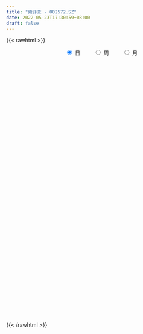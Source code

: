 ```yaml
---
title: "索菲亚 - 002572.SZ"
date: 2022-05-23T17:30:59+08:00
draft: false
---
```

{{< rawhtml >}}
    <div style="text-align: center">
        <label style="padding: 1rem;"><input style="margin-right: .5rem" type="radio" name="period" value="D" checked onclick="period_change(this)">日</label>
        <label style="padding: 1rem;"><input style="margin-right: .5rem" type="radio" name="period" value="W" onclick="period_change(this)">周</label>
        <label style="padding: 1rem;"><input style="margin-right: .5rem" type="radio" name="period" value="M" onclick="period_change(this)">月</label>
    </div>
    <div id="chart" style="height: 700px;"></div> 
    <script type="text/javascript">
        const D_v = [113560.46,76267.22,65528.36,137132.64,93004.49,108819.94,109289.86,69975.86,157357.85,166309.79,103622.69,127075.7,89836.78,119080.88,193271.84,119724.98,78371.31,66322.34,175456.09,127828.21,263653.38,214633.69,146003.71,192860.22,134843.07,87816.64,79223.35,108301.02,81647.5,96468.52,121556.8,191783.81,86928.57,136228.27,76803.94,57628.87,81448.37,82031.11,87517.96,63249.18,146752.47,122054.27,126660.09,89250.43,88638.09,73589.96,79738.22,106628.64,95514.61,113290.32,123201.26,94732.54,109091.99,109544.7,127195.68,185149.37,109304.52,159735.36,166688.75,139074.08,169835.04,132325.69,223034.93,117865.71,198525.46,190567.07,116693.87,94068.6,99787.28,75791.52,112441.23,101234.34,72823.47,80392.37,93953.42,103701.72,104308.2,165908.0,161357.87,206509.26,132130.03,104796.49,173306.51,135523.71,185453.78,93798.36,131290.36,127695.35,144395.61,147395.52,175472.81,86584.11,163527.09,178722.04,81560.17,128244.69,139013.88,120399.57,121090.6,225365.04,141568.91,155967.34,85869.41,78847.74,145912.59,163853.5,189772.85,190704.84,206788.07,368369.52,281028.37,133631.07,183082.74,149353.8,152923.58,123931.74,147510.09,101047.22,140424.4,238995.94,183473.48,149058.77,112629.87,286968.5,281320.39,328874.56,255944.04,180142.41,146300.63,159573.05,134097.67,121831.99,166729.15,100373.85,202509.74,122214.25,123681.02,73981.3,79277.39,81692.06,141175.22,662298.38,850799.72,714980.98,496807.79,359645.2,245112.86,163999.22,279679.18,199449.77,129544.19,412631.88,268587.47,176917.06,144263.21,362458.5,450158.32,302453.23,229801.89,174880.26,296919.0,268503.49,201545.19,343483.72,321155.69,223772.34,195990.9,340031.95,288383.46,191780.04,235747.75,292726.43,247248.74,185937.68,180191.63,175866.95,185655.42,199864.44,196932.46,361008.28,286207.77,161433.75,150326.74,176349.65,103715.28,96145.75,122265.87,94895.36,159867.92,147062.0,81109.58,105028.34,156299.12,116493.04,129129.86,125949.35,69207.48,98029.17,58613.44,101853.09,108930.82,148092.78,132572.22,92527.11,129291.77,214205.57,249974.52,224888.04,189925.5,109031.38,130745.5,102319.33,87374.91,74684.68,67425.31,89060.21,168770.86,198800.75,115251.89,226239.65,107058.63,116185.34,131533.56,101170.61,97715.93,102266.23,129984.45,85088.55,107625.88,66583.95,97592.3,81710.51,95874.04,101177.89,111878.4,159555.67,170335.46,156041.99,103162.24,51521.61,70139.07,91877.85,110543.75,115897.79,111446.61,109561.6,94973.98,81893.37,94680.7,52306.0]
const D_histogram = [0.0,-0.0405816524,-0.0613023242,-0.0327574748,0.005894826,0.0382169874,0.0448151261,0.0367181568,-0.024474294,0.0170264591,0.0632430808,0.1328229809,0.1448114074,0.1018751604,0.1605488811,0.1160948448,0.0799056857,0.0595462387,-0.0265410901,-0.0720326761,-0.2088697471,-0.3442569857,-0.4478792843,-0.4925920659,-0.4867040423,-0.4476616006,-0.3946085598,-0.3097667933,-0.232992706,-0.152005338,-0.1348175186,-0.0293000768,0.0482584934,0.0626357637,0.0441738991,0.0353523465,-0.0129936981,-0.0107967969,-0.0280652447,-0.0265706871,-0.0924675317,-0.140141107,-0.1531525003,-0.1287291024,-0.1213961695,-0.1165866306,-0.0954761598,-0.0599322039,-0.0559970693,-0.0406817339,-0.051490651,-0.0588444653,-0.1145672017,-0.1540284303,-0.1930029321,-0.1806879381,-0.1670919082,-0.1160105951,-0.0406567046,0.0039335984,0.077949549,0.0840264379,0.1733693396,0.2306892156,0.3141848672,0.3273073073,0.3063744618,0.306615126,0.2709140575,0.2241502746,0.1660113811,0.091286796,0.0647589367,0.0384122316,0.0351706648,-0.0020007063,-0.0233857616,-0.0547617481,-0.0740376701,-0.0226471496,0.0212537683,0.0478997218,0.0826462524,0.1121639333,0.1136269037,0.1099335877,0.1297548791,0.1112875606,0.0561344142,-0.015420361,-0.096660077,-0.127160614,-0.199913123,-0.2004287581,-0.1845399971,-0.1549525299,-0.1396748404,-0.1236379507,-0.1127895065,-0.0474306285,0.0028274989,0.0537432426,0.0914305856,0.1116226586,0.0889036442,0.0415534838,0.0462464802,0.0168373289,0.0460526392,0.1295214474,0.1465980228,0.1412535765,0.0879909256,0.0806759528,0.0781089684,0.0835798837,0.0770189162,0.0879738818,0.0925401145,0.1207314983,0.1479377726,0.1338344464,0.1210767657,0.1491222813,0.1364765372,0.1682394067,0.183668563,0.1825272114,0.1470310661,0.1234364866,0.0891118089,0.0522106725,0.0499716202,0.0298946184,-0.0227147131,-0.0712070335,-0.1010128388,-0.1045500675,-0.1052388291,-0.0968463172,-0.0721320531,0.0580458824,0.191210419,0.3079813842,0.3112892253,0.301948112,0.2589532895,0.2035485697,0.1849257034,0.131199498,0.084153828,0.1175982866,0.1196990744,0.1081530779,0.0813923557,0.129275633,0.2198632038,0.2496423493,0.2334343047,0.2155234076,0.174018534,0.1711968512,0.1515354632,0.1953948901,0.2654744022,0.2194358978,0.1401825675,-0.0319971059,-0.1244106592,-0.1617003255,-0.1040419996,-0.0611333071,0.0010530702,-0.0428117808,-0.1111834909,-0.1904398812,-0.2349155312,-0.3325819298,-0.351133905,-0.3374709612,-0.2371930293,-0.1613711149,-0.1261826769,-0.0720708369,-0.0789699734,-0.115271659,-0.0759391351,-0.0817104319,-0.0035822424,0.0694382379,0.0708153466,0.0321595982,-0.0449511089,-0.11649285,-0.1447903326,-0.2047965249,-0.2319251246,-0.2594703149,-0.2737540869,-0.3140910307,-0.3538873056,-0.3489704509,-0.3614393662,-0.3571626686,-0.4075324845,-0.5083678343,-0.5373865253,-0.4369592958,-0.306891585,-0.2064843493,-0.0867027836,0.0027646341,0.0245012119,0.0217354001,0.0113655339,-0.0185689444,0.0538026595,0.1180963673,0.1768783417,0.3046640984,0.3521588094,0.3715633214,0.3561811172,0.3406878305,0.2875081851,0.2824011893,0.3166219162,0.3231991676,0.267972586,0.1852273371,0.0597932675,0.0065774647,-0.1147468066,-0.1719448644,-0.1836450101,-0.1626051578,-0.0534919423,-0.0236857062,-0.0744521813,-0.0829062107,-0.0827146072,-0.0756492561,-0.0900005961,-0.0338550896,0.0546759239,0.1504436899,0.226238817,0.2824738245,0.3043500586,0.2798760563]
const D_fast = [0.0,-0.0507270655,-0.0867733184,-0.0664178377,-0.0262918304,0.0155845779,0.0333864981,0.034469068,-0.0328419563,0.0129154116,0.0749428034,0.1777284488,0.2259197271,0.2084522703,0.3072632112,0.2918328862,0.2756201485,0.2701472612,0.1774246598,0.1139249048,-0.075129603,-0.296581088,-0.5121732077,-0.6800340057,-0.7958219927,-0.8686949512,-0.9142940503,-0.9068939821,-0.8883680713,-0.8453820378,-0.8618985981,-0.7637061755,-0.674082982,-0.6440467708,-0.6514651606,-0.6514486266,-0.7030430957,-0.7035453937,-0.7278301526,-0.7329782668,-0.8219919943,-0.9047008464,-0.9560003647,-0.9637592425,-0.9867753519,-1.0111124707,-1.0138710398,-0.9933101349,-1.0033742676,-0.9982293657,-1.0219109455,-1.0439758762,-1.1283404131,-1.2063087492,-1.2935339841,-1.3263909745,-1.3545679218,-1.3324892574,-1.267299543,-1.2217258404,-1.1282225026,-1.1011390042,-0.9684537676,-0.8534615877,-0.6914197193,-0.5964704523,-0.5408096825,-0.4639152368,-0.4318877909,-0.4226140051,-0.4392500533,-0.4911529394,-0.5014910646,-0.5182347118,-0.5126836124,-0.5503551601,-0.5775866557,-0.6226530793,-0.6604384188,-0.6147096857,-0.5654953257,-0.5268744417,-0.4714663481,-0.4139076839,-0.3840379876,-0.3602479066,-0.3079878955,-0.2986333238,-0.3397528666,-0.4151627321,-0.5205674674,-0.5828581578,-0.7055889476,-0.7562117722,-0.7864580105,-0.7956086758,-0.8152496964,-0.8301222944,-0.8474712268,-0.793970006,-0.7430050038,-0.6786534494,-0.6181084601,-0.5700107224,-0.5705038257,-0.6074656152,-0.5912109988,-0.6164108179,-0.5756823477,-0.4598331777,-0.4061070966,-0.3761381487,-0.4074030682,-0.3945490528,-0.3775887951,-0.351222909,-0.3385291473,-0.3055807113,-0.27787945,-0.2195051916,-0.1553144742,-0.1359591888,-0.1184476781,-0.0531215922,-0.0316482019,0.0421745193,0.1035208163,0.1480112676,0.1492728888,0.1565374309,0.1444907054,0.1206422372,0.1308960899,0.1182927427,0.0600047329,-0.0062893458,-0.0613483608,-0.0910231064,-0.1180215753,-0.1338406427,-0.1271593919,0.0175300142,0.1984971556,0.3922634669,0.4733936142,0.539539529,0.5612830288,0.5567654514,0.584374011,0.56344768,0.5374404671,0.6002844973,0.6323100537,0.6478023266,0.6413896935,0.7215918789,0.8671452507,0.9593349835,1.0014855152,1.03745547,1.0394552298,1.0794327598,1.0976552376,1.190363387,1.3268114996,1.3356319697,1.2914242813,1.1112453314,0.9877291132,0.9100143656,0.9416621916,0.9692875573,1.0317372022,0.977169406,0.8810018232,0.7541354626,0.6509309298,0.4701190487,0.3637835972,0.2930788008,0.3340584753,0.369537611,0.3731803798,0.4092745106,0.3826328807,0.3175132803,0.3378610204,0.3116621157,0.3888947446,0.4792747844,0.4983557297,0.4677398808,0.3793913966,0.2787264429,0.2142313773,0.1030260537,0.0179161729,-0.0744965962,-0.1572188899,-0.2760785914,-0.4043466926,-0.4866724507,-0.5895012076,-0.6745151771,-0.8267681142,-1.0546954225,-1.2180607448,-1.2268733392,-1.1735285247,-1.1247423763,-1.0266365065,-0.9364779303,-0.9086160495,-0.9059480113,-0.913476494,-0.9480532085,-0.8622309396,-0.76841314,-0.6654115802,-0.4614597989,-0.3259253856,-0.2136300432,-0.1399669681,-0.0702882971,-0.0515908963,0.0139024052,0.1272786112,0.2146556545,0.2264222194,0.1899838048,0.079498052,0.0279266154,-0.1220843575,-0.2222686314,-0.2798800297,-0.2994914668,-0.2037512369,-0.1798664274,-0.2492459478,-0.2784265299,-0.2989135782,-0.3107605411,-0.3476120301,-0.299930296,-0.1977303016,-0.064351613,0.0680032183,0.194856682,0.2928204306,0.3383154425]
const D_slow = [0.0,-0.0101454131,-0.0254709942,-0.0336603629,-0.0321866564,-0.0226324095,-0.011428628,-0.0022490888,-0.0083676623,-0.0041110475,0.0116997227,0.0449054679,0.0811083197,0.1065771099,0.1467143301,0.1757380413,0.1957144628,0.2106010224,0.2039657499,0.1859575809,0.1337401441,0.0476758977,-0.0642939234,-0.1874419398,-0.3091179504,-0.4210333506,-0.5196854905,-0.5971271888,-0.6553753653,-0.6933766998,-0.7270810795,-0.7344060987,-0.7223414753,-0.7066825344,-0.6956390597,-0.686800973,-0.6900493976,-0.6927485968,-0.699764908,-0.7064075797,-0.7295244627,-0.7645597394,-0.8028478645,-0.8350301401,-0.8653791824,-0.8945258401,-0.91839488,-0.933377931,-0.9473771983,-0.9575476318,-0.9704202945,-0.9851314109,-1.0137732113,-1.0522803189,-1.1005310519,-1.1457030364,-1.1874760135,-1.2164786623,-1.2266428384,-1.2256594388,-1.2061720516,-1.1851654421,-1.1418231072,-1.0841508033,-1.0056045865,-0.9237777597,-0.8471841442,-0.7705303627,-0.7028018484,-0.6467642797,-0.6052614344,-0.5824397354,-0.5662500013,-0.5566469434,-0.5478542772,-0.5483544537,-0.5542008941,-0.5678913312,-0.5864007487,-0.5920625361,-0.586749094,-0.5747741636,-0.5541126005,-0.5260716171,-0.4976648912,-0.4701814943,-0.4377427745,-0.4099208844,-0.3958872808,-0.3997423711,-0.4239073903,-0.4556975438,-0.5056758246,-0.5557830141,-0.6019180134,-0.6406561459,-0.675574856,-0.7064843437,-0.7346817203,-0.7465393774,-0.7458325027,-0.732396692,-0.7095390456,-0.681633381,-0.6594074699,-0.649019099,-0.637457479,-0.6332481467,-0.6217349869,-0.5893546251,-0.5527051194,-0.5173917253,-0.4953939938,-0.4752250056,-0.4556977635,-0.4348027926,-0.4155480636,-0.3935545931,-0.3704195645,-0.3402366899,-0.3032522468,-0.2697936352,-0.2395244437,-0.2022438734,-0.1681247391,-0.1260648874,-0.0801477467,-0.0345159438,0.0022418227,0.0331009443,0.0553788965,0.0684315647,0.0809244697,0.0883981243,0.082719446,0.0649176877,0.039664478,0.0135269611,-0.0127827462,-0.0369943255,-0.0550273388,-0.0405158682,0.0072867366,0.0842820826,0.162104389,0.237591417,0.3023297393,0.3532168817,0.3994483076,0.4322481821,0.4532866391,0.4826862107,0.5126109793,0.5396492488,0.5599973377,0.592316246,0.6472820469,0.7096926342,0.7680512104,0.8219320623,0.8654366958,0.9082359086,0.9461197744,0.9949684969,1.0613370975,1.1161960719,1.1512417138,1.1432424373,1.1121397725,1.0717146911,1.0457041912,1.0304208644,1.030684132,1.0199811868,0.9921853141,0.9445753438,0.885846461,0.8027009785,0.7149175023,0.630549762,0.5712515046,0.5309087259,0.4993630567,0.4813453475,0.4616028541,0.4327849393,0.4138001556,0.3933725476,0.392476987,0.4098365465,0.4275403831,0.4355802827,0.4243425055,0.3952192929,0.3590217098,0.3078225786,0.2498412974,0.1849737187,0.116535197,0.0380124393,-0.0504593871,-0.1377019998,-0.2280618414,-0.3173525085,-0.4192356296,-0.5463275882,-0.6806742195,-0.7899140435,-0.8666369397,-0.918258027,-0.9399337229,-0.9392425644,-0.9331172614,-0.9276834114,-0.9248420279,-0.929484264,-0.9160335992,-0.8865095073,-0.8422899219,-0.7661238973,-0.678084195,-0.5851933646,-0.4961480853,-0.4109761277,-0.3390990814,-0.2684987841,-0.189343305,-0.1085435131,-0.0415503666,0.0047564677,0.0197047845,0.0213491507,-0.0073375509,-0.050323767,-0.0962350196,-0.136886309,-0.1502592946,-0.1561807211,-0.1747937665,-0.1955203192,-0.216198971,-0.235111285,-0.257611434,-0.2660752064,-0.2524062254,-0.214795303,-0.1582355987,-0.0876171426,-0.0115296279,0.0584393861]
const D_data = [['2021-05-12', 27.073, 27.1512, 26.4859, 27.4154],['2021-05-13', 27.0436, 26.5153, 26.4272, 27.2099],['2021-05-14', 26.6033, 26.5544, 26.1532, 26.7109],['2021-05-17', 26.5446, 27.1512, 26.3587, 27.3958],['2021-05-18', 27.3763, 27.4448, 26.4761, 27.5328],['2021-05-19', 27.7089, 27.5719, 27.4643, 28.1394],['2021-05-20', 27.5035, 27.386, 26.9164, 28.0807],['2021-05-21', 27.386, 27.2295, 26.9555, 27.8753],['2021-05-24', 27.5, 26.38, 26.33, 27.5],['2021-05-25', 26.56, 27.61, 26.5, 27.83],['2021-05-26', 28.02, 27.94, 27.32, 28.1],['2021-05-27', 28.0, 28.63, 27.8, 29.13],['2021-05-28', 28.77, 28.25, 28.03, 28.8],['2021-05-31', 27.96, 27.59, 27.28, 28.19],['2021-06-01', 27.72, 29.03, 27.72, 29.22],['2021-06-02', 29.18, 27.91, 27.82, 29.24],['2021-06-03', 27.8, 27.9, 27.6, 28.31],['2021-06-04', 27.62, 28.03, 27.25, 28.2],['2021-06-07', 28.0, 26.96, 26.31, 28.05],['2021-06-08', 27.01, 27.1, 26.86, 27.75],['2021-06-09', 27.1, 25.37, 25.08, 27.1],['2021-06-10', 25.2, 24.44, 24.35, 25.2],['2021-06-11', 24.59, 23.87, 23.76, 24.79],['2021-06-15', 23.66, 23.81, 23.14, 24.2],['2021-06-16', 23.81, 23.91, 23.74, 24.39],['2021-06-17', 23.87, 24.02, 23.81, 24.44],['2021-06-18', 24.02, 24.04, 23.79, 24.13],['2021-06-21', 24.19, 24.45, 24.01, 24.67],['2021-06-22', 24.47, 24.48, 24.24, 24.69],['2021-06-23', 24.6, 24.71, 24.47, 25.05],['2021-06-24', 24.77, 23.96, 23.75, 24.87],['2021-06-25', 24.06, 25.23, 24.06, 25.45],['2021-06-28', 25.4, 25.28, 24.88, 25.43],['2021-06-29', 25.29, 24.68, 24.32, 25.45],['2021-06-30', 24.35, 24.2, 24.03, 24.54],['2021-07-01', 24.19, 24.18, 23.75, 24.4],['2021-07-02', 24.2, 23.44, 23.38, 24.27],['2021-07-05', 23.44, 23.84, 23.15, 23.9],['2021-07-06', 23.84, 23.44, 23.02, 23.85],['2021-07-07', 23.3, 23.51, 23.21, 23.94],['2021-07-08', 23.53, 22.34, 22.28, 23.76],['2021-07-09', 22.31, 22.06, 21.88, 22.52],['2021-07-12', 22.22, 22.1, 21.8, 22.35],['2021-07-13', 22.1, 22.37, 22.03, 22.37],['2021-07-14', 22.38, 22.02, 21.9, 22.38],['2021-07-15', 21.8, 21.8, 21.59, 22.03],['2021-07-16', 21.88, 21.86, 21.7, 22.27],['2021-07-19', 21.86, 22.0, 21.03, 22.05],['2021-07-20', 21.75, 21.53, 21.27, 21.95],['2021-07-21', 22.05, 21.55, 21.42, 22.3],['2021-07-22', 21.56, 21.06, 21.01, 21.6],['2021-07-23', 21.1, 20.87, 20.61, 21.18],['2021-07-26', 20.67, 19.88, 19.76, 20.67],['2021-07-27', 20.08, 19.57, 19.48, 20.31],['2021-07-28', 19.47, 19.07, 18.89, 19.75],['2021-07-29', 19.24, 19.33, 18.86, 19.56],['2021-07-30', 19.33, 19.11, 18.94, 19.37],['2021-08-02', 18.98, 19.47, 18.48, 19.6],['2021-08-03', 19.48, 19.88, 19.3, 20.2],['2021-08-04', 20.25, 19.63, 19.46, 20.3],['2021-08-05', 19.63, 20.18, 19.24, 20.4],['2021-08-06', 20.0, 19.44, 19.37, 20.04],['2021-08-09', 19.5, 20.68, 19.26, 21.07],['2021-08-10', 20.71, 20.68, 20.24, 20.84],['2021-08-11', 20.6, 21.46, 20.6, 21.88],['2021-08-12', 21.46, 20.96, 20.87, 21.84],['2021-08-13', 20.98, 20.64, 20.41, 21.2],['2021-08-16', 20.55, 20.98, 20.55, 21.11],['2021-08-17', 20.88, 20.56, 20.38, 21.16],['2021-08-18', 20.49, 20.3, 20.02, 20.56],['2021-08-19', 20.29, 19.94, 19.68, 20.72],['2021-08-20', 19.9, 19.39, 19.07, 20.01],['2021-08-23', 19.28, 19.7, 19.28, 19.93],['2021-08-24', 19.83, 19.52, 19.51, 20.05],['2021-08-25', 19.69, 19.68, 19.22, 19.82],['2021-08-26', 19.67, 19.08, 19.05, 19.67],['2021-08-27', 19.11, 19.03, 18.76, 19.26],['2021-08-30', 19.36, 18.65, 18.65, 19.82],['2021-08-31', 18.58, 18.53, 17.94, 18.99],['2021-09-01', 18.55, 19.38, 18.36, 19.4],['2021-09-02', 19.49, 19.46, 19.22, 19.83],['2021-09-03', 19.46, 19.38, 19.01, 19.53],['2021-09-06', 19.54, 19.62, 19.31, 19.87],['2021-09-07', 19.54, 19.73, 19.42, 19.78],['2021-09-08', 19.78, 19.48, 19.41, 20.13],['2021-09-09', 19.31, 19.43, 19.16, 19.55],['2021-09-10', 19.39, 19.8, 19.33, 19.86],['2021-09-13', 19.82, 19.36, 19.33, 19.96],['2021-09-14', 19.28, 18.71, 18.61, 19.5],['2021-09-15', 18.62, 18.12, 17.98, 18.62],['2021-09-16', 18.1, 17.48, 17.35, 18.16],['2021-09-17', 17.42, 17.66, 17.07, 17.75],['2021-09-22', 17.14, 16.65, 16.51, 17.24],['2021-09-23', 16.86, 17.12, 16.8, 17.51],['2021-09-24', 17.21, 17.13, 16.89, 17.28],['2021-09-27', 17.13, 17.2, 16.96, 17.33],['2021-09-28', 17.26, 16.93, 16.63, 17.34],['2021-09-29', 16.8, 16.82, 16.6, 17.04],['2021-09-30', 16.97, 16.63, 16.61, 17.05],['2021-10-08', 16.71, 17.35, 16.66, 17.64],['2021-10-11', 17.33, 17.35, 17.19, 17.76],['2021-10-12', 17.1, 17.55, 16.81, 17.59],['2021-10-13', 17.45, 17.58, 17.24, 17.6],['2021-10-14', 17.58, 17.5, 17.46, 17.8],['2021-10-15', 17.29, 16.94, 16.76, 17.38],['2021-10-18', 16.93, 16.4, 16.33, 16.94],['2021-10-19', 16.31, 16.88, 16.25, 17.1],['2021-10-20', 16.88, 16.32, 16.25, 16.98],['2021-10-21', 16.31, 16.99, 16.31, 16.99],['2021-10-22', 17.1, 17.96, 17.04, 18.27],['2021-10-25', 17.93, 17.43, 17.01, 17.93],['2021-10-26', 17.25, 17.22, 17.14, 17.6],['2021-10-27', 17.11, 16.48, 16.4, 17.19],['2021-10-28', 16.62, 16.89, 16.38, 17.04],['2021-10-29', 16.99, 16.92, 16.5, 17.1],['2021-11-01', 16.93, 17.03, 16.62, 17.17],['2021-11-02', 17.06, 16.88, 16.76, 17.45],['2021-11-03', 16.88, 17.12, 16.69, 17.13],['2021-11-04', 17.26, 17.1, 16.85, 17.31],['2021-11-05', 17.2, 17.52, 17.06, 17.75],['2021-11-08', 17.51, 17.72, 17.4, 17.9],['2021-11-09', 17.78, 17.31, 17.2, 17.78],['2021-11-10', 17.28, 17.32, 17.01, 17.36],['2021-11-11', 17.33, 17.95, 17.24, 18.2],['2021-11-12', 18.25, 17.57, 17.44, 18.26],['2021-11-15', 17.46, 18.28, 17.33, 18.3],['2021-11-16', 18.28, 18.33, 18.2, 18.58],['2021-11-17', 18.48, 18.3, 18.1, 18.56],['2021-11-18', 18.27, 17.9, 17.88, 18.28],['2021-11-19', 17.85, 18.0, 17.58, 18.06],['2021-11-22', 17.85, 17.8, 17.71, 18.08],['2021-11-23', 17.8, 17.64, 17.57, 17.9],['2021-11-24', 17.6, 18.02, 17.59, 18.17],['2021-11-25', 18.02, 17.78, 17.75, 18.1],['2021-11-26', 17.77, 17.19, 17.16, 17.96],['2021-11-29', 16.88, 16.94, 16.7, 17.18],['2021-11-30', 17.01, 16.9, 16.8, 17.16],['2021-12-01', 16.78, 17.06, 16.78, 17.1],['2021-12-02', 17.06, 17.0, 16.96, 17.15],['2021-12-03', 17.08, 17.05, 16.83, 17.11],['2021-12-06', 17.13, 17.27, 17.12, 17.52],['2021-12-07', 17.42, 19.0, 17.38, 19.0],['2021-12-08', 19.12, 19.85, 19.12, 20.17],['2021-12-09', 20.6, 20.53, 20.16, 20.99],['2021-12-10', 20.18, 19.7, 19.54, 20.6],['2021-12-13', 19.8, 19.8, 19.6, 20.32],['2021-12-14', 19.6, 19.5, 19.37, 19.83],['2021-12-15', 19.59, 19.31, 19.18, 19.59],['2021-12-16', 19.4, 19.78, 19.12, 19.85],['2021-12-17', 19.78, 19.33, 19.28, 19.79],['2021-12-20', 19.32, 19.29, 19.2, 19.56],['2021-12-21', 19.3, 20.41, 19.3, 20.48],['2021-12-22', 20.35, 20.28, 19.87, 20.48],['2021-12-23', 20.06, 20.25, 19.95, 20.45],['2021-12-24', 20.3, 20.11, 19.85, 20.41],['2021-12-27', 20.15, 21.27, 20.01, 21.68],['2021-12-28', 21.4, 22.41, 20.93, 22.58],['2021-12-29', 22.2, 22.26, 21.96, 22.96],['2021-12-30', 22.2, 22.02, 21.62, 22.35],['2021-12-31', 22.0, 22.2, 21.65, 22.38],['2022-01-04', 22.5, 22.02, 21.96, 23.15],['2022-01-05', 21.88, 22.65, 21.8, 22.84],['2022-01-06', 22.4, 22.64, 22.14, 23.15],['2022-01-07', 22.64, 23.78, 22.53, 24.0],['2022-01-10', 23.83, 24.75, 23.82, 24.75],['2022-01-11', 24.3, 23.71, 23.62, 24.53],['2022-01-12', 23.5, 23.26, 22.79, 23.52],['2022-01-13', 23.0, 21.62, 21.4, 23.06],['2022-01-14', 21.98, 22.0, 21.7, 22.75],['2022-01-17', 21.99, 22.38, 21.7, 22.71],['2022-01-18', 22.38, 23.67, 22.35, 23.95],['2022-01-19', 23.47, 23.84, 23.45, 25.1],['2022-01-20', 24.55, 24.49, 23.45, 24.9],['2022-01-21', 24.42, 23.34, 23.18, 24.42],['2022-01-24', 23.31, 22.81, 22.31, 23.31],['2022-01-25', 22.5, 22.29, 22.1, 22.7],['2022-01-26', 22.1, 22.35, 22.02, 23.09],['2022-01-27', 22.35, 21.19, 21.0, 22.36],['2022-01-28', 21.58, 21.7, 21.19, 22.35],['2022-02-07', 20.01, 21.91, 20.0, 22.93],['2022-02-08', 22.55, 23.16, 21.43, 24.1],['2022-02-09', 23.16, 23.25, 22.83, 23.56],['2022-02-10', 23.2, 23.0, 22.75, 23.28],['2022-02-11', 23.2, 23.47, 22.97, 23.94],['2022-02-14', 23.27, 22.84, 22.52, 23.46],['2022-02-15', 22.99, 22.34, 22.18, 23.19],['2022-02-16', 22.5, 23.28, 22.38, 23.6],['2022-02-17', 23.05, 22.8, 22.6, 23.51],['2022-02-18', 22.8, 24.07, 22.62, 24.28],['2022-02-21', 24.13, 24.5, 23.88, 24.65],['2022-02-22', 24.33, 23.92, 23.8, 24.46],['2022-02-23', 23.89, 23.42, 23.07, 24.02],['2022-02-24', 23.38, 22.68, 22.06, 23.61],['2022-02-25', 22.78, 22.34, 22.2, 23.1],['2022-02-28', 22.34, 22.56, 21.66, 22.75],['2022-03-01', 22.42, 21.83, 21.7, 22.6],['2022-03-02', 21.81, 21.87, 21.41, 21.99],['2022-03-03', 21.87, 21.55, 21.26, 22.02],['2022-03-04', 21.22, 21.41, 21.21, 21.92],['2022-03-07', 21.44, 20.71, 20.56, 21.58],['2022-03-08', 20.71, 20.23, 20.04, 21.11],['2022-03-09', 20.23, 20.4, 18.84, 20.46],['2022-03-10', 20.75, 19.85, 19.82, 20.92],['2022-03-11', 19.48, 19.71, 19.1, 19.83],['2022-03-14', 19.4, 18.54, 18.49, 19.5],['2022-03-15', 18.24, 17.06, 17.06, 18.34],['2022-03-16', 17.42, 17.1, 16.0, 17.45],['2022-03-17', 17.6, 18.42, 17.6, 18.81],['2022-03-18', 18.31, 19.0, 17.92, 19.4],['2022-03-21', 19.28, 18.92, 18.61, 19.61],['2022-03-22', 18.83, 19.51, 18.35, 19.78],['2022-03-23', 19.2, 19.53, 19.1, 19.72],['2022-03-24', 19.42, 18.86, 18.79, 19.5],['2022-03-25', 18.87, 18.49, 18.41, 19.03],['2022-03-28', 18.27, 18.24, 17.95, 18.47],['2022-03-29', 18.21, 17.75, 17.6, 18.51],['2022-03-30', 18.03, 19.03, 17.8, 19.28],['2022-03-31', 19.0, 19.24, 18.89, 19.94],['2022-04-01', 19.02, 19.5, 18.9, 19.72],['2022-04-06', 19.6, 20.95, 19.52, 21.25],['2022-04-07', 20.78, 20.58, 20.47, 21.38],['2022-04-08', 20.5, 20.61, 20.25, 20.75],['2022-04-11', 20.4, 20.4, 20.15, 20.99],['2022-04-12', 20.22, 20.53, 20.06, 21.19],['2022-04-13', 20.25, 20.07, 19.93, 20.51],['2022-04-14', 20.29, 20.7, 20.18, 21.0],['2022-04-15', 20.6, 21.48, 20.46, 21.97],['2022-04-18', 21.02, 21.48, 20.96, 21.82],['2022-04-19', 21.2, 20.8, 20.53, 21.53],['2022-04-20', 20.61, 20.26, 20.07, 20.92],['2022-04-21', 20.01, 19.26, 19.1, 20.18],['2022-04-22', 19.3, 19.71, 18.58, 19.88],['2022-04-25', 19.3, 18.34, 18.23, 19.31],['2022-04-26', 18.34, 18.54, 17.98, 19.25],['2022-04-27', 18.42, 18.77, 18.18, 18.94],['2022-04-28', 18.55, 19.05, 18.52, 19.7],['2022-04-29', 19.02, 20.4, 18.78, 20.56],['2022-05-05', 20.02, 19.73, 19.08, 20.6],['2022-05-06', 19.48, 18.6, 18.3, 19.48],['2022-05-09', 18.3, 18.88, 18.05, 18.98],['2022-05-10', 18.46, 18.87, 18.32, 19.2],['2022-05-11', 18.88, 18.88, 18.62, 19.35],['2022-05-12', 18.65, 18.49, 18.2, 18.85],['2022-05-13', 18.53, 19.4, 18.52, 19.5],['2022-05-16', 19.71, 20.17, 19.7, 20.78],['2022-05-17', 20.29, 20.81, 20.07, 21.1],['2022-05-18', 20.86, 21.15, 20.3, 21.37],['2022-05-19', 20.9, 21.45, 20.5, 21.5],['2022-05-20', 21.45, 21.46, 21.1, 22.0],['2022-05-23', 21.37, 21.11, 20.98, 21.39]]
const W_v = [256724.09,168365.54,183332.62,173413.6,143594.16,132976.96,82862.11,124734.62,288326.98,240687.19,160491.47,199853.03,278843.59,156658.03,281245.66,243053.48,376631.63,376573.73,235280.14,265457.57,251917.88,330215.21,399680.32,344144.41,417267.93,265738.7,258844.24,383107.54,272508.64,329462.86,108229.82,100432.63,324006.29,202234.66,206493.08,197820.49,341865.25,106855.85,284210.22,299128.87,328803.19,318651.57,337550.83,312379.32,184176.26,222909.35,312025.21,188631.13,155358.57,308000.94,299580.39,293636.07,148012.03,164079.69,294029.05,461454.96,282777.42,188705.21,367157.69,516624.3699999999,324576.97,323492.32,266343.1800000001,355167.52,281055.87,326599.4600000001,386630.8,205509.78,260228.1,235730.14,176825.74,221762.28,320168.74,277439.51,297127.76,194267.87,351413.3100000001,583028.8400000001,586499.99,1347335.4000000001,969952.96,856040.7,1130129.22,1477236.0600000001,914244.23,893061.6699999999,1213079.29,764063.4600000001,901166.1200000001,827527.98,817187.42,253066.05,506548.35,573013.9399999999,458779.99,413313.76,327240.13,456250.28,530420.46,373539.6800000001,432299.08,356099.13,202293.9,274650.93,207301.82,233664.47,376787.24,292692.69,705153.78,555983.0600000001,303262.0,450261.71,435584.52,66401.28,228689.26,436660.0699999999,441852.99,965134.48,566991.92,314925.96,321168.37,358199.16,327604.86,346161.85,1518720.46,606980.8200000001,429007.17,640269.25,635602.0900000001,513099.84,723804.79,454489.52,594498.73,741694.35,817334.4400000001,651692.76,537196.97,490574.64,313594.11,289827.66,484963.32,333672.8100000001,218461.41,248835.01,406263.16,438070.36,821641.88,919392.49,867971.09,662272.03,436191.44,862460.55,1265706.9000000001,978451.5400000002,763245.26,621595.88,757660.64,925426.15,768305.0099999999,515952.73,1233104.5600000001,1024692.29,684500.33,572931.34,244502.94,121191.74,393515.0800000001,637951.4199999999,794754.76,631482.04,587785.1299999999,922593.4199999999,372745.47,354295.8,438208.55,423821.06,334043.14,361268.57,448623.8,498680.49,563286.88,803861.33,1011873.58,390448.98,271732.16,714666.9300000001,530063.9900000001,476564.15,609552.65,630169.2599999999,531173.86,295958.74,803711.99,459325.32,514681.66,203091.98,534800.1800000001,518222.79,644202.8100000001,576771.35,927575.0799999998,494743.28,599757.65,439038.02,501604.99,457876.79,533367.37,640286.26,767658.9199999999,846687.0399999999,483322.97,455179.18,770701.65,719372.72,681543.4,423809.3,508748.74,225365.04,608165.99,1119488.78,900019.5599999999,751909.3900000001,1013451.01,1070834.6899999999,725542.4,480846.02,2866062.0899999999,1247886.23,1131943.8100000001,1519752.2,1110451.3999999999,1369334.3400000001,1153440.6399999999,938510.8999999999,1135326.1899999999,576890.1800000001,605992.0800000001,480929.3,583976.02,1008285.4,504155.8,639309.02,449483.62,562670.7799999999,438601.19,638821.46,259204.23,439980.07,492556.26,52306.0]
const W_histogram = [0.0,0.0604736182,0.1115087822,-0.0124570624,-0.0129539745,-0.0211401414,-0.0231002643,-0.0368549279,-0.1411556576,-0.0739001384,-0.07626196,-0.1072828926,0.0364187022,0.0970733217,0.1204756387,0.0397660192,-0.0157516398,-0.1318011576,-0.2764649685,-0.2717398289,-0.3033501355,-0.4082273607,-0.2995488002,-0.2111611048,-0.0169284949,0.059707602,0.0485019237,0.1506326339,0.0762023593,-0.0893061533,-0.0335253518,0.0594646309,0.0427672987,0.0038998463,-0.0902818659,-0.1952026327,-0.2310418263,-0.2916313881,-0.2951997761,-0.3326232171,-0.3285514494,-0.1634465577,0.0002346147,0.0615686091,0.1167202115,0.2184209539,0.3518032358,0.429378857,0.3895325983,0.1308280248,-0.1922536642,-0.3263597959,-0.4211654624,-0.4145645793,-0.6129115127,-0.6891728817,-0.8167110265,-0.8237664933,-0.8893920372,-0.9951953397,-0.9867873884,-0.82222696,-0.6802623872,-0.7256500267,-0.7731032904,-0.6991241171,-0.4804613581,-0.3559332907,-0.1681118957,-0.0548708199,0.0409387761,0.1195198447,0.223990077,0.2291507128,0.2028310424,0.1767471263,0.2160717921,0.289078557,0.3906253631,0.3293949828,0.3894837533,0.4941848112,0.5737993046,0.7304432274,0.8635690638,0.9742006847,1.2050077194,1.3642985587,1.2068775082,1.0305437216,0.8425689798,0.6946644087,0.5301244818,0.301310073,0.1041764363,-0.0411652699,-0.1869710092,-0.2758712355,-0.2892387152,-0.2708856341,-0.1899312562,-0.1900113234,-0.1931305235,-0.1368985883,-0.1443623198,-0.2213615046,-0.1948536967,-0.169324129,-0.0756009931,0.0524797498,0.1079205044,0.1304489977,0.0641490552,0.0116176136,0.0226078661,0.0564090182,0.1195890008,0.0556616326,0.0614708941,0.0474677096,0.0301600985,0.0352770976,0.0407564891,0.0406200981,0.2303799503,0.3461081451,0.4625689613,0.5614040296,0.5123259554,0.376187723,0.219055868,0.1480945671,0.1314943322,0.0336824831,0.0816958102,-0.0048150309,-0.1674530103,-0.212404919,-0.2541496066,-0.2274264578,-0.1428957898,-0.0927168979,-0.0345665783,0.054328475,0.1489668605,0.2175579905,0.5754324271,0.6143880371,0.5505346571,0.4761614385,0.4061256945,0.410866707,0.4032172877,0.2586592659,0.153915055,0.0942498179,0.1119561328,0.1588690015,0.1070011004,0.0749942795,0.3154427514,0.4292337825,0.4929114832,0.3814802051,0.230819457,0.2065638907,0.1249634562,0.1775050338,0.1161491573,0.2061506281,0.1754060841,0.0552077838,-0.066809388,-0.1109785493,-0.3635427596,-0.466664506,-0.6001435349,-0.6081681855,-0.5507316642,-0.6145033162,-0.4529033359,-0.0788094464,0.3753192579,0.7200847591,0.8554504377,0.7300092509,0.6433292036,0.4241710374,0.5202561397,0.3063106673,0.2575992169,0.1845507185,-0.0433393148,-0.3231400308,-0.6057078836,-0.8263684864,-1.0035126081,-1.0325394428,-0.9428116094,-0.8603712857,-1.0363009251,-1.0862569058,-0.9870664463,-0.9875205294,-1.0219900764,-0.9983387412,-0.9876387435,-1.0325058775,-0.9741171967,-0.7963290251,-0.7075617969,-0.620834099,-0.4932056005,-0.3410404177,-0.344068786,-0.3406800725,-0.3307558895,-0.2386442337,-0.1714177488,-0.0316629755,0.0148327266,0.10506523,0.1826417961,0.2720536088,0.2844424415,0.2900148523,0.4684130265,0.5519861612,0.6438759815,0.8182951391,1.0008866774,0.9623201816,0.984075623,0.8500796841,0.841166816,0.8345369648,0.6790883768,0.4880183109,0.2343857076,0.0174812329,-0.1523085818,-0.1863171868,-0.1266315517,-0.0263766222,-0.0743676888,-0.0555997507,-0.154751668,-0.1563371225,-0.0159201159,0.0523761063]
const W_fast = [0.0,0.0755920228,0.1545043823,0.0274242721,0.0236888664,0.0102176641,0.0024824752,-0.0204859204,-0.1600755645,-0.1112950799,-0.1327223916,-0.1905640473,-0.037757777,0.047165173,0.1006863996,0.0299182849,-0.029537284,-0.1785370912,-0.3923171442,-0.4555269619,-0.5629748024,-0.7699088677,-0.7361175073,-0.700520088,-0.5105196019,-0.4189566045,-0.4180368019,-0.2782479331,-0.333627618,-0.5214626688,-0.4740632053,-0.3662070649,-0.3722125724,-0.4101050632,-0.5268572419,-0.6805786668,-0.774178317,-0.9076757259,-0.9850440579,-1.1056233032,-1.1836893978,-1.0594461455,-0.8957063194,-0.8189801728,-0.7346485175,-0.5783425367,-0.3570094458,-0.1720891103,-0.1145522195,-0.3405497868,-0.7116948918,-0.9273909725,-1.1274880046,-1.2245282663,-1.5761030779,-1.8246576673,-2.1563735688,-2.3693706589,-2.657344212,-3.0119463495,-3.2502352453,-3.2912315569,-3.3193325809,-3.5461327271,-3.7868618134,-3.8876636694,-3.7891162498,-3.7535715052,-3.6077780841,-3.5082547133,-3.4022104232,-3.2937493934,-3.133281642,-3.0708333279,-3.0464452377,-3.0283423723,-2.9349997584,-2.7897233542,-2.5905202073,-2.569401842,-2.4119421331,-2.1836948725,-1.9606305529,-1.6213758233,-1.2723577209,-0.9181759288,-0.3861169643,0.1142485147,0.2585468413,0.339848985,0.3625164881,0.3882780192,0.3562692128,0.2027823222,0.0316927946,-0.123940229,-0.3164887207,-0.4743567558,-0.5600339143,-0.6094022417,-0.5759306778,-0.6235135759,-0.6749154068,-0.6529081188,-0.6964624302,-0.8288019912,-0.8510076075,-0.867809072,-0.7929861844,-0.651785504,-0.5693646233,-0.5142238806,-0.5644865593,-0.6141135975,-0.5974713785,-0.5495679718,-0.456490739,-0.5065026991,-0.4853257141,-0.4874619712,-0.4972295576,-0.4832932842,-0.4676247704,-0.4576061369,-0.2102512971,-0.007996066,0.2241069905,0.4632930662,0.5422964809,0.5002051792,0.3978372913,0.3638996321,0.3801729803,0.2907817519,0.3592190316,0.2715044327,0.0670032008,-0.0310499377,-0.1363320269,-0.1664654926,-0.117658772,-0.0906591046,-0.0411504295,0.0613267424,0.1932068431,0.3161874707,0.8179200141,1.0104726333,1.0842529176,1.1289200586,1.1604157382,1.2678734275,1.3610283302,1.2811351248,1.2148696776,1.178766895,1.2244622432,1.3110923622,1.2859747362,1.2727164852,1.5920256449,1.8131251216,2.0000306931,1.9839694663,1.8910135825,1.9183989888,1.8680394184,1.9649572544,1.9326386673,2.074177795,2.0872847722,1.9808884178,1.8421688989,1.7702551004,1.4268052001,1.2070173272,0.9235024146,0.7634357176,0.6831893229,0.4657918418,0.5141659882,0.868557516,1.4165160348,1.9413027258,2.2905310139,2.3475921397,2.4217443934,2.3086289865,2.5347781237,2.3974103182,2.413098672,2.3861878532,2.1474629912,1.7868772675,1.3528824439,0.9256297194,0.4976074457,0.2104457503,0.0644706813,-0.0681818164,-0.5031866871,-0.8247068942,-0.9722830463,-1.2196172617,-1.5095843279,-1.7355176779,-1.9717273661,-2.2747209695,-2.4598615879,-2.4811556725,-2.5692788936,-2.6377597204,-2.633432622,-2.5665275436,-2.6555731085,-2.737354413,-2.8101192025,-2.777668605,-2.7532965574,-2.6214575279,-2.5712536442,-2.4547548333,-2.3315178181,-2.1740926032,-2.0905931601,-2.0125170362,-1.7170156054,-1.4954459305,-1.2425871148,-0.8635941724,-0.4307809648,-0.2287674151,0.039006932,0.1175309141,0.31890975,0.52091414,0.5352376462,0.466172158,0.2711359817,0.0586018152,-0.149265145,-0.2298530466,-0.2018252995,-0.1081645256,-0.1747475144,-0.169879514,-0.3077193482,-0.3483890834,-0.2119521057,-0.130561857]
const W_slow = [0.0,0.0151184046,0.0429956001,0.0398813345,0.0366428409,0.0313578055,0.0255827395,0.0163690075,-0.0189199069,-0.0373949415,-0.0564604315,-0.0832811547,-0.0741764791,-0.0499081487,-0.019789239,-0.0098477342,-0.0137856442,-0.0467359336,-0.1158521757,-0.1837871329,-0.2596246668,-0.361681507,-0.436568707,-0.4893589832,-0.493591107,-0.4786642065,-0.4665387255,-0.4288805671,-0.4098299772,-0.4321565156,-0.4405378535,-0.4256716958,-0.4149798711,-0.4140049095,-0.436575376,-0.4853760342,-0.5431364907,-0.6160443378,-0.6898442818,-0.7730000861,-0.8551379484,-0.8959995878,-0.8959409341,-0.8805487819,-0.851368729,-0.7967634905,-0.7088126816,-0.6014679673,-0.5040848178,-0.4713778116,-0.5194412276,-0.6010311766,-0.7063225422,-0.809963687,-0.9631915652,-1.1354847856,-1.3396625422,-1.5456041656,-1.7679521749,-2.0167510098,-2.2634478569,-2.4690045969,-2.6390701937,-2.8204827004,-3.013758523,-3.1885395523,-3.3086548918,-3.3976382145,-3.4396661884,-3.4533838934,-3.4431491993,-3.4132692382,-3.3572717189,-3.2999840407,-3.2492762801,-3.2050894985,-3.1510715505,-3.0788019113,-2.9811455705,-2.8987968248,-2.8014258864,-2.6778796836,-2.5344298575,-2.3518190507,-2.1359267847,-1.8923766135,-1.5911246837,-1.250050044,-0.948330667,-0.6906947366,-0.4800524916,-0.3063863895,-0.173855269,-0.0985277507,-0.0724836417,-0.0827749591,-0.1295177114,-0.1984855203,-0.2707951991,-0.3385166076,-0.3859994217,-0.4335022525,-0.4817848834,-0.5160095305,-0.5521001104,-0.6074404866,-0.6561539107,-0.698484943,-0.7173851913,-0.7042652538,-0.6772851277,-0.6446728783,-0.6286356145,-0.6257312111,-0.6200792446,-0.60597699,-0.5760797398,-0.5621643317,-0.5467966081,-0.5349296808,-0.5273896561,-0.5185703817,-0.5083812595,-0.4982262349,-0.4406312474,-0.3541042111,-0.2384619708,-0.0981109634,0.0299705255,0.1240174562,0.1787814232,0.215805065,0.2486786481,0.2570992688,0.2775232214,0.2763194637,0.2344562111,0.1813549813,0.1178175797,0.0609609652,0.0252370178,0.0020577933,-0.0065838513,0.0069982675,0.0442399826,0.0986294802,0.242487587,0.3960845963,0.5337182605,0.6527586201,0.7542900437,0.8570067205,0.9578110424,1.0224758589,1.0609546226,1.0845170771,1.1125061103,1.1522233607,1.1789736358,1.1977222057,1.2765828935,1.3838913391,1.5071192099,1.6024892612,1.6601941255,1.7118350981,1.7430759622,1.7874522206,1.81648951,1.868027167,1.911878688,1.925680634,1.908978287,1.8812336496,1.7903479597,1.6736818332,1.5236459495,1.3716039031,1.2339209871,1.080295158,0.967069324,0.9473669624,1.0411967769,1.2212179667,1.4350805761,1.6175828888,1.7784151897,1.8844579491,2.014521984,2.0910996509,2.1554994551,2.2016371347,2.190802306,2.1100172983,1.9585903274,1.7519982058,1.5011200538,1.2429851931,1.0072822907,0.7921894693,0.533114238,0.2615500116,0.0147834,-0.2320967323,-0.4875942514,-0.7371789367,-0.9840886226,-1.242215092,-1.4857443912,-1.6848266474,-1.8617170967,-2.0169256214,-2.1402270215,-2.225487126,-2.3115043225,-2.3966743406,-2.479363313,-2.5390243714,-2.5818788086,-2.5897945524,-2.5860863708,-2.5598200633,-2.5141596143,-2.4461462121,-2.3750356017,-2.3025318886,-2.1854286319,-2.0474320917,-1.8864630963,-1.6818893115,-1.4316676422,-1.1910875967,-0.945068691,-0.73254877,-0.522257066,-0.3136228248,-0.1438507306,-0.0218461529,0.036750274,0.0411205823,0.0030434368,-0.0435358599,-0.0751937478,-0.0817879033,-0.1003798256,-0.1142797632,-0.1529676802,-0.1920519609,-0.1960319898,-0.1829379633]
const W_data = [['2017-07-14', 35.8622, 35.8806, 34.5006, 36.4602],['2017-07-21', 36.8006, 36.8282, 34.9606, 37.2422],['2017-07-28', 36.8374, 37.0858, 35.7426, 38.7786],['2017-08-04', 37.049, 34.7398, 34.5006, 37.049],['2017-08-11', 34.6846, 35.945, 34.0682, 36.6074],['2017-08-18', 36.2946, 35.8162, 35.485, 37.2514],['2017-08-25', 35.8622, 35.853, 35.6046, 36.7546],['2017-09-01', 35.853, 35.6414, 35.4206, 36.497],['2017-09-08', 35.6046, 34.1142, 33.5805, 35.6046],['2017-09-15', 34.1142, 36.0738, 33.9209, 37.3066],['2017-09-22', 35.9266, 35.3102, 35.1262, 36.635],['2017-09-29', 34.9606, 34.7766, 33.6357, 35.3102],['2017-10-13', 34.9514, 37.233, 34.6478, 37.4262],['2017-10-20', 36.9846, 36.7914, 36.6074, 38.2634],['2017-10-27', 36.8926, 36.635, 36.083, 39.1006],['2017-11-03', 36.451, 35.2366, 34.9698, 36.7914],['2017-11-10', 35.2366, 35.1906, 33.9577, 35.5586],['2017-11-17', 35.4298, 33.9025, 33.9025, 35.6598],['2017-11-24', 33.8933, 32.6605, 32.2097, 34.3994],['2017-12-01', 32.7985, 33.9117, 32.6145, 34.6846],['2017-12-08', 33.7277, 33.1205, 32.6697, 33.9117],['2017-12-15', 33.0745, 31.5013, 31.3633, 33.1849],['2017-12-22', 31.5105, 33.8473, 31.4461, 34.5558],['2017-12-29', 34.0314, 33.8565, 32.3845, 34.473],['2018-01-05', 33.8289, 35.7886, 33.4885, 36.1566],['2018-01-12', 35.7794, 34.9974, 34.6846, 36.6074],['2018-01-19', 34.8686, 34.0498, 33.8289, 36.0554],['2018-01-26', 34.0406, 35.7334, 33.6449, 36.0094],['2018-02-02', 35.669, 33.6265, 32.9641, 35.669],['2018-02-09', 32.8445, 31.7681, 30.8205, 33.6357],['2018-02-14', 31.7589, 34.1326, 31.6485, 34.3166],['2018-02-23', 34.7766, 34.9514, 34.2338, 35.4114],['2018-03-02', 34.9606, 33.7645, 32.4765, 35.853],['2018-03-09', 33.7553, 33.2953, 32.5501, 33.9485],['2018-03-16', 33.3965, 32.1453, 31.9245, 33.5529],['2018-03-23', 32.1821, 31.2897, 30.8389, 32.3477],['2018-03-30', 31.2805, 31.5289, 28.5205, 32.1729],['2018-04-04', 31.7865, 30.6641, 30.3697, 31.7865],['2018-04-13', 30.6365, 30.8757, 29.9005, 31.5197],['2018-04-20', 30.8757, 29.9833, 29.4957, 31.1241],['2018-04-27', 29.9925, 30.031, 28.6125, 31.2065],['2018-05-04', 30.031, 32.1861, 30.031, 32.3073],['2018-05-11', 32.4566, 32.8671, 32.1861, 33.3989],['2018-05-18', 33.035, 32.0928, 31.6263, 34.1825],['2018-05-25', 32.0461, 32.2794, 31.8875, 33.0257],['2018-06-01', 32.3727, 33.3056, 31.6356, 33.7254],['2018-06-08', 33.2123, 34.4624, 33.2123, 34.9662],['2018-06-15', 34.565, 34.5557, 34.0333, 35.3487],['2018-06-22', 34.4251, 33.4362, 32.4006, 34.6956],['2018-06-29', 33.8094, 30.0217, 29.0701, 33.8653],['2018-07-06', 30.0123, 27.5401, 26.6911, 30.5068],['2018-07-13', 27.5401, 28.3797, 26.887, 29.0608],['2018-07-20', 28.1745, 27.8573, 27.055, 28.5383],['2018-07-27', 28.9208, 28.445, 27.0083, 29.7325],['2018-08-03', 28.3611, 24.8159, 24.5174, 28.8089],['2018-08-10', 24.8159, 24.9279, 22.1011, 25.469],['2018-08-17', 24.6293, 22.9501, 22.6049, 25.9821],['2018-08-24', 22.9501, 23.2299, 22.8568, 24.4428],['2018-08-31', 23.2486, 21.3734, 20.879, 24.4148],['2018-09-07', 21.3734, 19.3769, 18.3974, 21.5787],['2018-09-14', 19.4796, 19.4422, 18.2388, 19.6008],['2018-09-21', 19.3956, 20.8043, 18.584, 21.0842],['2018-09-28', 20.711, 20.3845, 19.9087, 20.9443],['2018-10-12', 20.058, 17.3432, 16.6528, 20.058],['2018-10-19', 17.3338, 16.0464, 15.1881, 17.6697],['2018-10-26', 16.4102, 16.6061, 15.5706, 17.7723],['2018-11-02', 16.6435, 18.2761, 15.2907, 18.5],['2018-11-09', 18.3694, 17.2125, 16.9886, 18.6306],['2018-11-16', 17.3525, 18.1548, 17.1659, 18.444],['2018-11-23', 18.1082, 17.4551, 17.3525, 18.5746],['2018-11-30', 17.4551, 17.3058, 16.5035, 17.651],['2018-12-07', 17.7257, 17.1379, 17.026, 18.6586],['2018-12-14', 17.0913, 17.6137, 16.5315, 18.5746],['2018-12-21', 17.8656, 16.3729, 16.0371, 17.8656],['2018-12-28', 16.3076, 15.6266, 15.3747, 16.6528],['2019-01-04', 15.6266, 15.1788, 14.4791, 15.7199],['2019-01-11', 15.3, 15.7385, 15.2067, 16.261],['2019-01-18', 15.5426, 16.2236, 14.703, 16.3916],['2019-01-25', 16.2236, 16.8954, 15.7199, 17.2592],['2019-02-01', 16.942, 14.8336, 13.7794, 17.7816],['2019-02-15', 14.9362, 16.233, 14.6283, 16.7181],['2019-02-22', 16.4102, 17.2032, 16.1397, 17.9402],['2019-03-01', 17.3152, 17.4458, 17.0726, 18.4533],['2019-03-08', 17.6324, 19.2277, 17.4738, 21.9332],['2019-03-15', 19.237, 20.0393, 18.7519, 20.3285],['2019-03-22', 20.0487, 20.8696, 19.2743, 20.9349],['2019-03-29', 20.3379, 23.9296, 20.2073, 23.9296],['2019-04-04', 24.6853, 24.9213, 24.1629, 26.0847],['2019-04-12', 25.4535, 21.8322, 21.3475, 25.6436],['2019-04-19', 22.1459, 21.4711, 20.9578, 22.7732],['2019-04-26', 21.4711, 21.0053, 20.1594, 21.8227],['2019-04-30', 21.1004, 21.1574, 20.2735, 21.2905],['2019-05-10', 20.5111, 20.5586, 19.0664, 20.5966],['2019-05-17', 20.2545, 18.9998, 18.8288, 21.1954],['2019-05-24', 18.6292, 18.3915, 17.4886, 19.2375],['2019-05-31', 18.2965, 18.1254, 17.4886, 18.6862],['2019-06-06', 17.8403, 17.2225, 16.8708, 18.23],['2019-06-14', 17.3745, 17.0894, 17.0894, 18.4011],['2019-06-21', 17.213, 17.4981, 16.2245, 17.8498],['2019-06-28', 17.6027, 17.6407, 17.0609, 17.9638],['2019-07-05', 17.9258, 18.4581, 17.8878, 18.8953],['2019-07-12', 18.4581, 17.4506, 17.2985, 18.4581],['2019-07-19', 17.4506, 17.1845, 16.8518, 17.6502],['2019-07-26', 17.213, 17.8688, 16.6902, 18.0304],['2019-08-02', 17.9638, 17.0134, 16.7377, 17.9638],['2019-08-09', 16.8043, 15.6827, 15.6827, 16.9849],['2019-08-16', 15.6922, 16.5857, 15.141, 16.9088],['2019-08-23', 16.8423, 16.4716, 16.3766, 17.1845],['2019-08-30', 16.0249, 17.4506, 15.5592, 18.2395],['2019-09-06', 17.6217, 18.3725, 17.2415, 18.8193],['2019-09-12', 18.5341, 17.9258, 17.7452, 18.7432],['2019-09-20', 17.9733, 17.7262, 17.213, 18.1824],['2019-09-27', 17.7357, 16.4811, 16.196, 17.7357],['2019-09-30', 16.329, 16.272, 16.0629, 16.5096],['2019-10-11', 16.2625, 16.8803, 16.253, 17.0894],['2019-10-18', 16.9658, 17.232, 16.6997, 17.6122],['2019-10-25', 17.2795, 17.8498, 17.0134, 17.8498],['2019-11-01', 17.8308, 16.2435, 16.0724, 18.7907],['2019-11-08', 16.4621, 16.9278, 16.2815, 17.2605],['2019-11-15', 16.8138, 16.6237, 16.329, 17.0134],['2019-11-22', 16.6427, 16.4526, 16.291, 16.9849],['2019-11-29', 16.4906, 16.6522, 16.31, 16.8708],['2019-12-06', 16.7282, 16.6427, 15.7588, 16.7948],['2019-12-13', 16.6522, 16.5476, 16.1389, 16.7092],['2019-12-20', 16.5476, 19.4846, 16.4051, 20.226],['2019-12-27', 19.2945, 19.5606, 18.9143, 20.1309],['2020-01-03', 19.5226, 20.4826, 19.3895, 20.8628],['2020-01-10', 20.245, 21.2334, 19.6652, 21.3855],['2020-01-17', 21.1574, 19.9408, 19.5796, 21.2715],['2020-01-23', 20.0168, 18.7147, 18.0589, 20.416],['2020-02-07', 16.8423, 17.9163, 16.5381, 18.1729],['2020-02-14', 17.8498, 18.5531, 17.7262, 19.1044],['2020-02-21', 18.4391, 19.1424, 18.4201, 19.6177],['2020-02-28', 18.9143, 17.9163, 17.7833, 19.247],['2020-03-06', 17.9543, 19.6937, 17.9543, 20.1024],['2020-03-13', 19.2945, 17.9733, 17.4886, 19.7507],['2020-03-20', 17.8403, 16.31, 15.8443, 18.0874],['2020-03-27', 15.8158, 17.0989, 15.3976, 17.4221],['2020-04-03', 16.6997, 16.7377, 16.3385, 17.3175],['2020-04-10', 17.1084, 17.3745, 16.9563, 17.8023],['2020-04-17', 17.2795, 18.2585, 16.9278, 18.7052],['2020-04-24', 18.4296, 18.1008, 17.9733, 18.8953],['2020-04-30', 18.1791, 18.4433, 17.367, 18.6879],['2020-05-08', 18.59, 19.2358, 18.3356, 19.3826],['2020-05-15', 19.3728, 19.8913, 19.2945, 20.2533],['2020-05-22', 19.7152, 20.1653, 19.4413, 20.8404],['2020-05-29', 20.3121, 25.2922, 20.2729, 25.3901],['2020-06-05', 24.9498, 22.8951, 22.4059, 26.1728],['2020-06-12', 22.8853, 22.0732, 21.3492, 23.0321],['2020-06-19', 21.9167, 22.0634, 21.4862, 22.9636],['2020-06-24', 22.0928, 22.1808, 21.2416, 22.5918],['2020-07-03', 21.9949, 23.3843, 21.6623, 24.441],['2020-07-10', 23.3941, 23.6778, 23.3941, 24.94],['2020-07-17', 23.4919, 21.9558, 21.584, 24.0203],['2020-07-24', 22.2004, 22.0928, 21.9167, 23.6583],['2020-07-31', 22.083, 22.4646, 20.9382, 22.7972],['2020-08-07', 22.6309, 23.5604, 22.6309, 24.2453],['2020-08-14', 23.2767, 24.3725, 23.2767, 25.7423],['2020-08-21', 24.5682, 23.3941, 23.0419, 25.214],['2020-08-28', 23.58, 23.6583, 22.3472, 24.0692],['2020-09-04', 24.1181, 27.9731, 24.1181, 28.4427],['2020-09-11', 27.7676, 27.8361, 25.6249, 28.2764],['2020-09-18', 27.934, 28.2666, 26.8088, 28.9417],['2020-09-25', 28.2471, 26.5153, 26.3391, 28.7558],['2020-09-30', 26.7403, 25.7912, 25.4977, 26.9262],['2020-10-09', 26.2804, 27.3176, 26.2804, 27.3176],['2020-10-16', 27.4154, 26.6914, 26.1532, 27.66],['2020-10-23', 27.0045, 28.6678, 25.8206, 29.5288],['2020-10-30', 28.4917, 27.5915, 26.9066, 29.9887],['2020-11-06', 27.4937, 29.9593, 26.4174, 30.1158],['2020-11-13', 30.4779, 29.0298, 28.384, 30.654],['2020-11-20', 28.9124, 27.8655, 25.4488, 29.0396],['2020-11-27', 28.0709, 27.4545, 26.9849, 29.2157],['2020-12-04', 27.4839, 28.1786, 26.5153, 28.2666],['2020-12-11', 28.1884, 24.8324, 24.8324, 28.4525],['2020-12-18', 25.2531, 25.6542, 24.7541, 26.2706],['2020-12-25', 25.7032, 24.4312, 23.6974, 25.7814],['2020-12-31', 24.4801, 25.3411, 23.6289, 25.6836],['2021-01-08', 25.0965, 26.0163, 24.7932, 26.3685],['2021-01-15', 26.0163, 24.1768, 24.1768, 26.7599],['2021-01-22', 24.2257, 26.9849, 23.8344, 27.3371],['2021-01-29', 27.2491, 31.0258, 26.2217, 31.8379],['2021-02-05', 30.4485, 34.5383, 30.4485, 35.7124],['2021-02-10', 34.2448, 35.9375, 34.1078, 36.6908],['2021-02-19', 36.3875, 35.4385, 35.1743, 37.5714],['2021-02-26', 35.2134, 33.0511, 32.3173, 35.2232],['2021-03-05', 33.3642, 33.7556, 31.1921, 34.4992],['2021-03-12', 33.9415, 31.9553, 30.1941, 33.9806],['2021-03-19', 31.6618, 36.231, 30.7225, 36.5441],['2021-03-26', 35.9472, 32.65, 32.2977, 37.0822],['2021-04-02', 32.8456, 34.5383, 31.3291, 35.0862],['2021-04-09', 34.2448, 34.3916, 32.5032, 34.8221],['2021-04-16', 33.7556, 32.0042, 29.6462, 34.0295],['2021-04-23', 32.1118, 30.1354, 29.7245, 32.1118],['2021-04-30', 30.2528, 28.4917, 28.3743, 30.8203],['2021-05-07', 28.2666, 27.5915, 27.5719, 29.1863],['2021-05-14', 27.6991, 26.5544, 26.1532, 27.8753],['2021-05-21', 26.5446, 27.2295, 26.3587, 28.1394],['2021-05-28', 27.5, 28.25, 26.33, 29.13],['2021-06-04', 27.96, 28.03, 27.25, 29.24],['2021-06-11', 28.0, 23.87, 23.76, 28.05],['2021-06-18', 23.66, 24.04, 23.14, 24.44],['2021-06-25', 24.19, 25.23, 23.75, 25.45],['2021-07-02', 25.4, 23.44, 23.38, 25.45],['2021-07-09', 23.44, 22.06, 21.88, 23.94],['2021-07-16', 22.22, 21.86, 21.59, 22.38],['2021-07-23', 21.86, 20.87, 20.61, 22.3],['2021-07-30', 20.67, 19.11, 18.86, 20.67],['2021-08-06', 18.98, 19.44, 18.48, 20.4],['2021-08-13', 19.5, 20.64, 19.26, 21.88],['2021-08-20', 20.55, 19.39, 19.07, 21.16],['2021-08-27', 19.28, 19.03, 18.76, 20.05],['2021-09-03', 19.36, 19.38, 17.94, 19.83],['2021-09-10', 19.54, 19.8, 19.16, 20.13],['2021-09-17', 19.82, 17.66, 17.07, 19.96],['2021-09-24', 17.14, 17.13, 16.51, 17.51],['2021-09-30', 17.13, 16.63, 16.6, 17.34],['2021-10-08', 16.71, 17.35, 16.66, 17.64],['2021-10-15', 17.33, 16.94, 16.76, 17.8],['2021-10-22', 16.93, 17.96, 16.25, 18.27],['2021-10-29', 17.93, 16.92, 16.38, 17.93],['2021-11-05', 16.93, 17.52, 16.62, 17.75],['2021-11-12', 17.51, 17.57, 17.01, 18.26],['2021-11-19', 17.46, 18.0, 17.33, 18.58],['2021-11-26', 17.85, 17.19, 17.16, 18.17],['2021-12-03', 16.88, 17.05, 16.7, 17.18],['2021-12-10', 17.13, 19.7, 17.12, 20.99],['2021-12-17', 19.8, 19.33, 19.12, 20.32],['2021-12-24', 19.32, 20.11, 19.2, 20.48],['2021-12-31', 20.15, 22.2, 20.01, 22.96],['2022-01-07', 22.5, 23.78, 21.8, 24.0],['2022-01-14', 23.83, 22.0, 21.4, 24.75],['2022-01-21', 21.99, 23.34, 21.7, 25.1],['2022-01-28', 23.31, 21.7, 21.0, 23.31],['2022-02-11', 20.01, 23.47, 20.0, 24.1],['2022-02-18', 23.27, 24.07, 22.18, 24.28],['2022-02-25', 24.13, 22.34, 22.06, 24.65],['2022-03-04', 22.34, 21.41, 21.21, 22.75],['2022-03-11', 21.44, 19.71, 18.84, 21.58],['2022-03-18', 19.4, 19.0, 16.0, 19.5],['2022-03-25', 19.28, 18.49, 18.35, 19.78],['2022-04-01', 18.27, 19.5, 17.6, 19.94],['2022-04-08', 19.6, 20.61, 19.52, 21.38],['2022-04-15', 20.4, 21.48, 19.93, 21.97],['2022-04-22', 21.02, 19.71, 18.58, 21.82],['2022-04-29', 19.3, 20.4, 17.98, 20.56],['2022-05-06', 20.02, 18.6, 18.3, 20.6],['2022-05-13', 18.3, 19.4, 18.05, 19.5],['2022-05-20', 19.71, 21.46, 19.7, 22.0],['2022-05-27', 21.37, 21.11, 20.98, 21.39]]
const M_v = [80025.03,13044.87,19375.77,74808.08,115902.31,71799.86,37325.82,88547.66,49819.02,57291.78,76105.94,76221.73,48150.46,104556.07,111337.82,114077.39,90206.88,103348.58,61633.0,124858.0,183299.76,106072.78,69733.22,107575.08,98577.17,134045.3,233428.6,570369.66,493602.98,416375.8600000001,355852.27,171390.47,247058.69,319547.61,264900.84,260646.14,319158.7300000001,161722.76,237654.94,367076.0100000001,334999.1,469638.8499999999,498337.64,355940.92,750150.7799999999,773400.8500000001,480100.23,1109532.4299999999,1641385.6099999999,1128414.8899999999,164796.69,2225716.9700000002,676700.8900000001,513238.39,700457.1,809233.1700000002,683937.21,751480.28,414663.14,660123.5599999999,708485.7299999999,518429.6500000001,385670.51,360881.53,351326.79,336532.08,254325.05,305510.86,259079.02,184606.18,265857.12,439002.62,596668.53,885412.7200000001,826337.4199999999,790121.4999999999,583362.3300000001,922543.7899999998,823606.04,1339232.25,1376863.3599999999,1486565.6499999997,865147.5899999999,1056298.8899999999,1018998.1299999999,1321421.1500000001,1018262.03,975215.4199999998,1524217.0900000003,1431036.8399999999,1174317.3999999999,1053430.0100000002,1116498.29,2889202.0899999999,2932824.1499999999,4694263.2999999998,3563011.0299999998,1951656.0399999998,1687450.5500000003,1368995.51,1711947.53,1811492.5700000001,1894293.24,1739328.9700000002,3017639.2400000002,1999807.1000000001,2514487.3900000006,2644576.1500000004,1492741.97,1914810.4100000001,3210626.7399999998,4166660.4399999995,3213401.2699999996,3513674.7199999997,1947413.0,2609839.5300000003,1816403.6500000004,2314452.4999999995,2388721.6499999999,2623356.8400000003,2227844.7799999998,2019398.6400000001,2779727.2599999993,2272212.6499999999,2880113.9800000009,2776909.9399999999,2853039.3700000001,3807632.7600000002,7000595.0799999991,4571737.2800000003,2447338.3100000001,2972273.7900000005,2204828.9399999999,1244046.5599999998]
const M_histogram = [0.0,0.0087494017,0.0239974925,0.0745523318,0.106036726,0.0775868747,0.0602258945,0.039777316,0.0395111886,-0.037251386,-0.044492211,-0.0353165977,-0.0414216726,-0.0105178606,-0.0018627687,-0.0094018701,-0.0186398935,-0.03354057,-0.0317323543,-0.0349942496,0.0643903219,0.1512601194,0.1888133851,0.2530520417,0.3094273168,0.3282529884,0.2565419433,0.172446659,0.2000889908,0.3006219934,0.3800615566,0.3882745274,0.3993043968,0.2780303477,0.1171175411,0.0037097344,-0.0696211611,-0.1212837207,-0.1501198075,-0.1098390173,-0.0796247295,-0.0411870618,0.1052532274,0.1437900204,0.1166101234,0.2546752127,0.2940357984,0.4276644916,0.5836425982,0.8148128408,0.8436239016,0.7062440716,0.5941483375,0.5320208767,0.4998106487,0.3742503663,0.3947713856,0.2002569705,0.0758381227,0.1199445771,0.3016001257,0.4519556701,0.6095507944,0.6683932026,0.6531689088,0.7196527557,0.595224597,0.3475787094,0.1183528817,-0.0119697946,-0.013543621,0.2140054595,0.3476823237,0.5512725561,0.8072970412,0.7961706642,0.7061976751,0.4753853989,0.3275982919,0.0674105619,-0.1593313882,-0.2477531429,-0.4304091831,-0.7038397656,-0.9740855184,-0.9541232575,-1.1041945122,-1.2915138203,-1.8055626025,-2.1224155347,-2.4609270612,-2.5265073542,-2.5523243575,-2.5377196626,-2.1873297171,-1.4243401025,-1.0385227089,-0.9235475674,-0.8196906027,-0.6954459871,-0.5754825708,-0.5262633273,-0.4342060821,-0.3215600281,-0.004048736,0.1407528798,0.1948678836,0.1870425311,0.2795516347,0.7801398595,0.9665065214,0.9732960448,1.1677898003,1.2248110034,1.3197616638,1.2594115241,1.0707954508,1.2594334914,1.4382335216,1.4158955755,1.0806034043,0.7446263433,0.2653378324,-0.3877452102,-0.8268221925,-1.1911020024,-1.346928798,-1.3806461372,-0.9934033726,-0.730489159,-0.4708271147,-0.4925001049,-0.4023466693,-0.2746295077]
const M_fast = [0.0,0.0109367521,0.032184216,0.1013771383,0.159370714,0.1503175814,0.1480130748,0.1375088253,0.147120495,0.0610450739,0.0426811961,0.04302766,0.0265671669,0.0548415138,0.0630309136,0.0531413446,0.0392433478,0.0159575288,0.009832656,-0.0021778017,0.1133043503,0.2379891776,0.3227457896,0.4502474566,0.5839795609,0.6848684796,0.6772929203,0.6363093008,0.7139738803,0.8896623813,1.0641173335,1.1693989362,1.2802549049,1.2284884426,1.0968550213,0.9843746482,0.8936384625,0.8116549727,0.745288934,0.7581099699,0.7684180754,0.7965589776,0.9693125737,1.0437968717,1.0457695055,1.2475033981,1.3603729333,1.6009177494,1.9028065056,2.3376799584,2.5773969945,2.6165781825,2.6530195328,2.7238972912,2.8166397253,2.7846420344,2.9038559001,2.7594057277,2.6539464105,2.7280390092,2.9850945892,3.2484390512,3.5584218741,3.7843625829,3.9324305163,4.1788275522,4.2032055427,4.0424543325,3.8428167252,3.7095016002,3.7045418686,3.985592314,4.2061897591,4.5475981305,5.0054468759,5.193363165,5.2799395947,5.1679736682,5.1020861341,4.8587510446,4.5921762475,4.4418162071,4.1515578711,3.7021673471,3.1884002148,2.9698316613,2.5437117785,2.0335140154,1.0680745825,0.2206177667,-0.7331255251,-1.4303326566,-2.0942307493,-2.7140559701,-2.9104984539,-2.5035938649,-2.3774071485,-2.4933188989,-2.5943845849,-2.6440014661,-2.6679086925,-2.7502552808,-2.7667495561,-2.7344935091,-2.417994401,-2.2380045652,-2.1351725906,-2.0962373103,-1.933840298,-1.2382171083,-0.810223816,-0.5601102814,-0.0736690759,0.289554878,0.7144459544,0.9689486957,1.0480314851,1.5515278986,2.0898863091,2.4215222569,2.3563809368,2.2065604616,1.7936064088,1.0435870636,0.3978045332,-0.2642507773,-0.7568097724,-1.1356886459,-0.9967967245,-0.9165048007,-0.774549535,-0.9193475515,-0.9297807832,-0.8707209985]
const M_slow = [0.0,0.0021873504,0.0081867235,0.0268248065,0.053333988,0.0727307067,0.0877871803,0.0977315093,0.1076093064,0.0982964599,0.0871734072,0.0783442577,0.0679888396,0.0653593744,0.0648936822,0.0625432147,0.0578832413,0.0494980988,0.0415650103,0.0328164479,0.0489140283,0.0867290582,0.1339324045,0.1971954149,0.2745522441,0.3566154912,0.420750977,0.4638626418,0.5138848895,0.5890403878,0.684055777,0.7811244088,0.880950508,0.950458095,0.9797374802,0.9806649138,0.9632596236,0.9329386934,0.8954087415,0.8679489872,0.8480428048,0.8377460394,0.8640593462,0.9000068513,0.9291593822,0.9928281854,1.0663371349,1.1732532578,1.3191639074,1.5228671176,1.733773093,1.9103341109,2.0588711953,2.1918764144,2.3168290766,2.4103916682,2.5090845146,2.5591487572,2.5781082879,2.6080944321,2.6834944635,2.7964833811,2.9488710797,3.1159693803,3.2792616075,3.4591747965,3.6079809457,3.6948756231,3.7244638435,3.7214713948,3.7180854896,3.7715868545,3.8585074354,3.9963255744,4.1981498347,4.3971925008,4.5737419196,4.6925882693,4.7744878423,4.7913404827,4.7515076357,4.68956935,4.5819670542,4.4060071128,4.1624857332,3.9239549188,3.6479062907,3.3250278357,2.873637185,2.3430333014,1.7278015361,1.0961746975,0.4580936082,-0.1763363075,-0.7231687368,-1.0792537624,-1.3388844396,-1.5697713315,-1.7746939821,-1.9485554789,-2.0924261216,-2.2239919535,-2.332543474,-2.412933481,-2.413945665,-2.3787574451,-2.3300404742,-2.2832798414,-2.2133919327,-2.0183569679,-1.7767303375,-1.5334063263,-1.2414588762,-0.9352561254,-0.6053157094,-0.2904628284,-0.0227639657,0.2920944071,0.6516527875,1.0056266814,1.2757775325,1.4619341183,1.5282685764,1.4313322738,1.2246267257,0.9268512251,0.5901190256,0.2449574913,-0.0033933519,-0.1860156416,-0.3037224203,-0.4268474465,-0.5274341138,-0.5960914908]
const M_data = [['2011-04-29', 4.2517, 3.801, 3.7202, 4.3989],['2011-05-31', 3.8202, 3.9381, 3.7378, 4.0497],['2011-06-30', 3.9546, 4.0986, 3.7139, 4.1614],['2011-07-29', 4.0901, 4.7619, 4.08, 4.8299],['2011-08-31', 4.7619, 4.8238, 4.4117, 5.1233],['2011-09-30', 4.8131, 4.1635, 4.022, 5.0007],['2011-10-31', 4.0734, 4.245, 3.8751, 4.3693],['2011-11-30', 4.1914, 4.1571, 4.0734, 4.6845],['2011-12-30', 4.1999, 4.4004, 3.8387, 4.4454],['2012-01-31', 4.4165, 3.248, 3.0369, 4.4165],['2012-02-29', 3.2212, 3.8719, 3.2191, 4.0091],['2012-03-30', 3.8708, 4.0627, 3.8655, 4.6073],['2012-04-27', 4.0627, 3.8591, 3.7669, 4.395],['2012-05-31', 3.8987, 4.379, 3.7754, 4.5665],['2012-06-29', 4.3312, 4.2118, 4.0598, 4.824],['2012-07-31', 4.2161, 4.0164, 3.8427, 4.6786],['2012-08-31', 3.9947, 3.9469, 3.8818, 4.5288],['2012-09-28', 3.986, 3.7971, 3.5713, 4.227],['2012-10-31', 3.7667, 3.9513, 3.6039, 3.9599],['2012-11-30', 3.9643, 3.8623, 3.7884, 4.5809],['2012-12-31', 3.9078, 5.4276, 3.758, 5.4862],['2013-01-31', 5.4341, 5.8726, 5.1019, 5.9008],['2013-02-28', 5.8705, 5.7445, 5.4297, 6.296],['2013-03-29', 5.7424, 6.5565, 5.5426, 6.8257],['2013-04-26', 6.5522, 7.045, 5.9291, 7.5552],['2013-05-31', 6.9494, 7.0797, 6.7736, 7.8852],['2013-06-28', 6.9494, 6.0917, 5.2968, 7.121],['2013-07-31', 6.061, 5.7491, 5.7052, 7.014],['2013-08-30', 5.714, 7.2161, 5.714, 7.6641],['2013-09-30', 7.1897, 8.7577, 7.1194, 9.5219],['2013-10-31', 8.705, 9.3462, 8.2131, 10.1807],['2013-11-29', 9.2627, 9.1046, 8.6566, 9.8557],['2013-12-31', 8.9597, 9.6273, 7.9978, 9.6888],['2014-01-30', 9.6273, 8.0725, 7.4796, 9.6273],['2014-02-28', 8.0725, 7.1063, 6.8076, 8.784],['2014-03-31', 7.0975, 7.1458, 6.2806, 7.3259],['2014-04-30', 7.1458, 7.2537, 6.8735, 8.1208],['2014-05-30', 7.2537, 7.2448, 6.7452, 7.5839],['2014-06-30', 7.2047, 7.334, 7.0039, 7.9408],['2014-07-31', 7.3608, 8.253, 7.0485, 8.5608],['2014-08-29', 8.2307, 8.3646, 7.8917, 8.6367],['2014-09-30', 8.3423, 8.7259, 7.9408, 9.0248],['2014-10-31', 8.9177, 10.7289, 8.8999, 10.778],['2014-11-28', 10.662, 10.1044, 9.4441, 10.6977],['2014-12-31', 9.9036, 9.5467, 8.4761, 10.0464],['2015-01-30', 9.5467, 12.2056, 9.5467, 12.5803],['2015-02-27', 11.9156, 11.8174, 10.5728, 12.0182],['2015-03-31', 11.7104, 13.9186, 11.6479, 14.4093],['2015-04-30', 13.9632, 15.5692, 13.6911, 16.2072],['2015-05-29', 15.6138, 18.3275, 15.1677, 21.0204],['2015-06-30', 18.3366, 17.3954, 17.3954, 21.4752],['2015-07-31', 16.729, 15.9004, 11.5999, 19.1381],['2015-08-31', 15.5581, 16.3462, 13.5002, 18.8949],['2015-09-30', 16.2111, 17.2558, 14.0901, 17.508],['2015-10-30', 17.7872, 18.1114, 16.7515, 18.5887],['2015-11-30', 19.8136, 17.2018, 16.7965, 19.8136],['2015-12-31', 17.1387, 19.4083, 16.9046, 20.1738],['2016-01-29', 19.4443, 16.8415, 15.7608, 19.5389],['2016-02-29', 16.747, 17.3324, 16.5308, 19.1201],['2016-03-31', 17.2738, 19.6761, 17.1342, 19.7946],['2016-04-29', 19.5257, 22.5605, 19.0837, 23.3306],['2016-05-31', 22.6015, 23.7635, 21.6446, 24.5518],['2016-06-30', 22.7975, 25.527, 22.7975, 26.1102],['2016-07-29', 25.5406, 25.8232, 24.6247, 26.493],['2016-08-31', 25.7503, 26.0009, 24.6976, 27.9922],['2016-09-30', 26.0009, 28.1972, 25.29, 28.4251],['2016-10-31', 28.2063, 26.6798, 25.5543, 28.2063],['2016-11-30', 26.6798, 25.0257, 24.8343, 26.9305],['2016-12-30', 25.0075, 24.6794, 23.9913, 26.0692],['2017-01-26', 24.684, 25.5179, 23.5357, 25.7411],['2017-02-28', 25.7001, 27.295, 24.5837, 27.7826],['2017-03-31', 27.336, 31.3961, 26.657, 32.1252],['2017-04-28', 31.4416, 31.9705, 30.1885, 35.4379],['2017-05-31', 31.9705, 34.6846, 31.2897, 35.3102],['2017-06-30', 34.6846, 37.7206, 34.2246, 37.9046],['2017-07-31', 37.6746, 36.2946, 34.5006, 38.7786],['2017-08-31', 36.0646, 36.2762, 34.0682, 37.2514],['2017-09-29', 36.497, 34.7766, 33.5805, 37.3066],['2017-10-31', 34.9514, 35.7886, 34.6478, 39.1006],['2017-11-30', 35.6138, 34.1142, 32.2097, 36.7914],['2017-12-29', 34.1786, 33.8565, 31.3633, 34.5834],['2018-01-31', 33.8289, 35.2458, 33.4885, 36.6074],['2018-02-28', 35.2182, 33.7185, 30.8205, 35.853],['2018-03-30', 34.0406, 31.5289, 28.5205, 34.243],['2018-04-27', 31.7865, 30.031, 28.6125, 31.7865],['2018-05-31', 30.031, 32.7925, 30.031, 34.1825],['2018-06-29', 32.8391, 30.0217, 29.0701, 35.3487],['2018-07-31', 30.0123, 28.1745, 26.6911, 30.5068],['2018-08-31', 28.0159, 21.3734, 20.879, 28.417],['2018-09-28', 21.3734, 20.3845, 18.2388, 21.5787],['2018-10-31', 20.058, 16.7834, 15.1881, 20.058],['2018-11-30', 17.2592, 17.3058, 16.5035, 18.6306],['2018-12-28', 17.7257, 15.6266, 15.3747, 18.6586],['2019-01-31', 15.6266, 14.0779, 13.7794, 17.7816],['2019-02-28', 14.1525, 17.3152, 14.0779, 18.4533],['2019-03-29', 17.5111, 23.9296, 17.0726, 23.9296],['2019-04-30', 24.6853, 21.1574, 20.1594, 26.0847],['2019-05-31', 20.5111, 18.1254, 17.4886, 21.1954],['2019-06-28', 17.8403, 17.6407, 16.2245, 18.4011],['2019-07-31', 17.9258, 17.6407, 16.6902, 18.8953],['2019-08-30', 17.7262, 17.4506, 15.141, 18.2395],['2019-09-30', 17.6217, 16.272, 16.0629, 18.8193],['2019-10-31', 16.2625, 16.4811, 16.253, 18.7907],['2019-11-29', 16.5001, 16.6522, 16.0724, 17.2605],['2019-12-31', 16.7282, 19.9123, 15.7588, 20.2545],['2020-01-23', 19.8933, 18.7147, 18.0589, 21.3855],['2020-02-28', 16.8423, 17.9163, 16.5381, 19.6177],['2020-03-31', 17.9543, 17.0894, 15.3976, 20.1024],['2020-04-30', 17.0989, 18.4433, 16.5381, 18.8953],['2020-05-29', 18.59, 25.2922, 18.3356, 25.3901],['2020-06-30', 24.9498, 23.6485, 21.2416, 26.1728],['2020-07-31', 23.6485, 22.4646, 20.9382, 24.94],['2020-08-31', 22.6309, 26.026, 22.3472, 26.026],['2020-09-30', 26.5153, 25.7912, 25.4977, 28.9417],['2020-10-30', 26.2804, 27.5915, 25.8206, 29.9887],['2020-11-30', 27.4937, 26.7109, 25.4488, 30.654],['2020-12-31', 26.7109, 25.3411, 23.6289, 28.4525],['2021-01-29', 25.0965, 31.0258, 23.8344, 31.8379],['2021-02-26', 30.4485, 33.0511, 30.4485, 37.5714],['2021-03-31', 33.3642, 32.2195, 30.1941, 37.0822],['2021-04-30', 32.3173, 28.4917, 28.3743, 35.0862],['2021-05-31', 28.2666, 27.59, 26.1532, 29.1863],['2021-06-30', 27.72, 24.2, 23.14, 29.24],['2021-07-30', 24.19, 19.11, 18.86, 24.4],['2021-08-31', 18.98, 18.53, 17.94, 21.88],['2021-09-30', 18.55, 16.63, 16.51, 20.13],['2021-10-29', 16.71, 16.92, 16.25, 18.27],['2021-11-30', 16.93, 16.9, 16.62, 18.58],['2021-12-31', 16.78, 22.2, 16.78, 22.96],['2022-01-28', 22.5, 21.7, 21.0, 25.1],['2022-02-28', 20.01, 22.56, 20.0, 24.65],['2022-03-31', 22.42, 19.24, 16.0, 22.6],['2022-04-29', 19.02, 20.4, 17.98, 21.97],['2022-05-31', 20.02, 21.11, 18.05, 22.0]]
        const D_a = [null,null,26.1532,null,null,null,null,null,null,null,null,null,null,null,null,29.24,null,null,null,null,null,null,null,23.14,null,null,null,null,null,null,null,25.45,null,null,null,null,null,null,null,null,null,null,null,null,null,null,null,null,null,null,null,null,null,null,null,null,null,18.48,null,null,null,null,null,null,21.88,null,null,null,null,null,null,null,null,null,null,null,null,null,17.94,null,null,null,null,null,20.13,null,null,null,null,null,null,null,16.51,null,null,null,null,null,null,null,null,null,null,null,null,null,null,null,null,18.27,null,null,null,16.38,null,null,null,null,null,null,null,null,null,null,null,null,18.58,null,null,null,null,null,null,null,null,16.7,null,null,null,null,null,null,null,20.99,null,null,null,null,19.12,null,null,null,null,null,null,null,null,null,null,null,null,null,null,null,null,null,null,null,null,null,null,25.1,null,null,null,null,null,null,null,20.0,null,null,null,null,null,null,null,null,null,24.65,null,null,null,null,null,null,null,null,null,null,null,null,null,null,null,null,16.0,null,null,null,null,null,null,null,null,null,null,null,null,null,21.38,null,null,null,null,null,null,null,null,null,null,null,null,17.98,null,null,null,null,null,null,null,null,null,null,null,null,null,null,22.0,null]
const W_a = [null,null,38.7786,null,null,null,null,null,33.5805,null,null,null,null,null,39.1006,null,null,null,null,null,null,31.3633,null,null,null,36.6074,null,null,null,null,null,null,null,null,null,null,28.5205,null,null,null,null,null,null,null,null,null,null,35.3487,null,null,null,null,null,null,null,null,null,null,null,null,null,null,null,null,15.1881,null,null,null,null,null,null,18.6586,null,null,null,14.4791,null,null,null,null,null,null,null,null,null,null,null,26.0847,null,null,null,null,null,null,null,null,null,null,16.2245,null,null,null,null,null,null,null,null,null,null,18.8193,null,null,null,null,null,null,null,null,null,null,null,null,15.7588,null,null,null,null,21.3855,null,null,null,null,null,null,null,null,null,15.3976,null,null,null,null,null,null,null,null,null,26.1728,null,null,null,null,null,null,null,20.9382,null,null,null,null,null,null,null,null,null,null,null,null,null,null,30.654,null,null,null,null,null,null,23.6289,null,null,null,null,null,null,37.5714,null,null,null,null,null,null,null,null,null,null,null,null,null,null,null,null,null,null,null,null,null,null,null,null,null,null,null,null,null,null,null,null,null,null,null,16.38,null,null,null,null,null,null,null,null,null,null,null,25.1,null,null,null,null,null,null,16.0,null,null,null,21.97,null,null,null,18.05,null,null]
const M_a = [null,null,null,null,5.1233,null,null,null,null,3.0369,null,null,null,null,null,null,null,null,null,null,null,null,null,null,null,null,null,null,null,null,10.1807,null,null,null,null,6.2806,null,null,null,null,null,null,null,null,null,null,null,null,null,null,21.4752,null,null,null,null,null,null,15.7608,null,null,null,null,null,null,null,null,null,null,null,null,null,null,null,null,null,null,null,null,39.1006,null,null,null,null,null,null,null,null,null,null,null,null,null,null,13.7794,null,null,null,null,null,null,null,null,null,null,null,null,null,null,null,null,null,null,null,null,null,null,null,null,37.5714,null,null,null,null,null,null,null,null,null,null,null,null,16.0,null,null]
        const D_b = [[{ coord: ['2021-08-02', 20.13] }, { coord: ['2021-09-08', 18.48] }],[{ coord: ['2021-09-22', 18.27] }, { coord: ['2021-11-29', 16.51] }],[{ coord: ['2021-12-09', 20.99] }, { coord: ['2022-04-26', 20.0] }]]
const W_b = [[{ coord: ['2017-07-28', 38.7786] }, { coord: ['2018-06-15', 33.5805] }],[{ coord: ['2018-10-19', 18.6586] }, { coord: ['2020-03-27', 15.1881] }],[{ coord: ['2020-06-05', 26.1728] }, { coord: ['2022-01-21', 23.6289] }]]
const M_b = [[{ coord: ['2015-06-30', 21.4752] }, { coord: ['2021-02-26', 15.7608] }]]
    </script>
{{< /rawhtml >}}